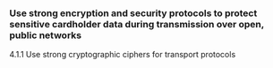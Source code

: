 ### Use strong encryption and security protocols to protect sensitive cardholder data during transmission over open, public networks

4.1.1 Use strong cryptographic ciphers for transport protocols
